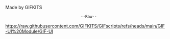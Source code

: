 Made by GIFKITS

                                     --Raw--
https://raw.githubusercontent.com/GIFKITS/GIFscripts/refs/heads/main/GIF-UI%20Module/GIF-UI
